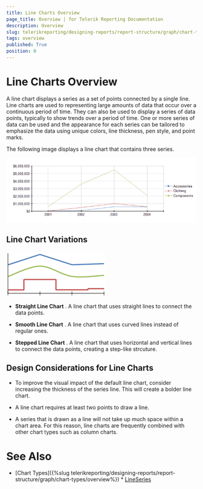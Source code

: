 ```yaml
---
title: Line Charts Overview
page_title: Overview | for Telerik Reporting Documentation
description: Overview
slug: telerikreporting/designing-reports/report-structure/graph/chart-types/line-charts/overview
tags: overview
published: True
position: 0
---
```


# Line Charts Overview



A line chart displays a series as a set of points connected by a single line. Line charts are used to representing        large amounts of data that occur over a continuous period of time. They can also be used to display a series of data points,        typically to show trends over a period of time. One or more series of data can be used and the appearance for each series        can be tailored to emphasize the data using unique colors, line thickness, pen style, and point marks.       

The following image displays a line chart that contains three series.         

  ![Line Chart\Line Chart](images/Graph/LineChart.png)

## Line Chart Variations  

  ![Line Types](images/Graph/LineTypes.png)

* __Straight Line Chart__ .               A line chart that uses straight lines to connect the data points.             

* __Smooth Line Chart__ .               A line chart that uses curved lines instead of regular ones.             

* __Stepped Line Chart__ .               A line chart that uses horizontal and vertical lines to connect the data points, creating a step-like strcuture.             

## Design Considerations for Line Charts

* To improve the visual impact of the default line chart, consider increasing the thickness                    of the series line. This will create a bolder line chart.

* A line chart requires at least two points to draw a line.

* A series that is drawn as a line will not take up much space within a chart area.                    For this reason, line charts are frequently combined with other chart types such as column charts.

# See Also

 * [Chart Types]({%slug telerikreporting/designing-reports/report-structure/graph/chart-types/overview%}) * [LineSeries](/reporting/api/Telerik.Reporting.LineSeries) 

